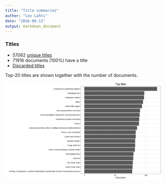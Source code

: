 ```yaml
---
title: "Title summaries"
author: "Leo Lahti"
date: "2016-09-13"
output: markdown_document
---
```



### Titles

 * 57062 [unique titles](output.tables/title_accepted.csv)
 * 71916 documents (100%) have a title
 * [Discarded titles](output.tables/title_discarded.csv)

Top-20 titles are shown together with the number of documents.

![plot of chunk summarytitle](figure/summarytitle-1.png)


